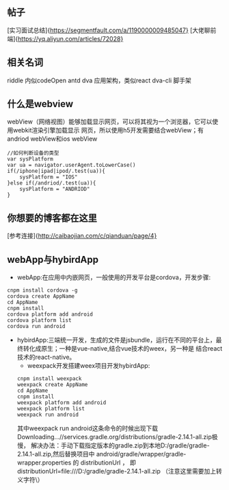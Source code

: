 ## 帖子
[实习面试总结]{https://segmentfault.com/a/1190000009485047}
[大佬聊前端]{https://yq.aliyun.com/articles/72028}
## 相关名词
riddle 内似codeOpen
antd
dva 应用架构，类似react
dva-cli 脚手架

## 什么是webview
webView（网络视图）能够加载显示网页，可以将其视为一个浏览器，它可以使用webkit渲染引擎加载显示
网页，所以使用h5开发需要结合webView；有andriod webView和ios webView
```
//如何判断设备的类型
var sysPlatform
var ua = navigator.userAgent.toLowerCase()
if(/iphone|ipad|ipod/.test(ua)){
    sysPlatform = "IOS"
}else if(/andriod/.test(ua)){
    sysPlatform = "ANDRIOD"
}
```
## 你想要的博客都在这里
[参考连接]{http://caibaojian.com/c/qianduan/page/4}
## webApp与hybirdApp
- webApp:在应用中内嵌网页，一般使用的开发平台是cordova，开发步骤:
```
cnpm install cordova -g
cordova create AppName
cd AppName
cnpm install
cordova platform add android
cordova platform list
cordova run android
```
- hybirdApp:三端统一开发，生成的文件是jsbundle，运行在不同的平台上，最终转化成原生；一种是vue-native,结合vue技术的weex，另一种是
结合react技术的react-native。
    - weexpack开发搭建weex项目开发hybirdApp:
    ```
    cnpm install weexpack
    weexpack create AppName
    cd AppName
    cnpm install
    weexpack platform add android
    weexpack platform list
    weexpack run android
    ```
    其中weexpack run android这条命令的时候出现下载Downloading...//services.gradle.org/distributions/gradle-2.14.1-all.zip极慢，
    解决办法：手动下载指定版本的gradle.zip到本地D:/gradle/gradle-2.14.1-all.zip,然后替换项目中 android/gradle/wrapper/gradle-wrapper.properties 的 distributionUrl ，
    即  distributionUrl=file\:///D:/gradle/gradle-2.14.1-all.zip （注意这里需要加上转义字符\）
